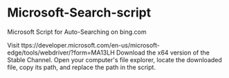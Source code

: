 # Microsoft-Search-script
Microsoft Script for Auto-Searching on bing.com

Visit ttps://developer.microsoft.com/en-us/microsoft-edge/tools/webdriver/?form=MA13LH
Download the x64 version of the Stable Channel.
Open your computer's file explorer, locate the downloaded file, copy its path, and replace the path in the script.
